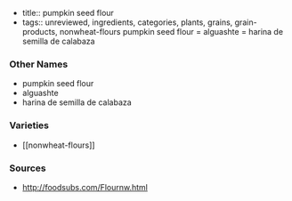 - title:: pumpkin seed flour
- tags:: unreviewed, ingredients, categories, plants, grains, grain-products, nonwheat-flours
pumpkin seed flour = alguashte = harina de semilla de calabaza

### Other Names

* pumpkin seed flour
* alguashte
* harina de semilla de calabaza

### Varieties

* [[nonwheat-flours]]

### Sources
* http://foodsubs.com/Flournw.html
